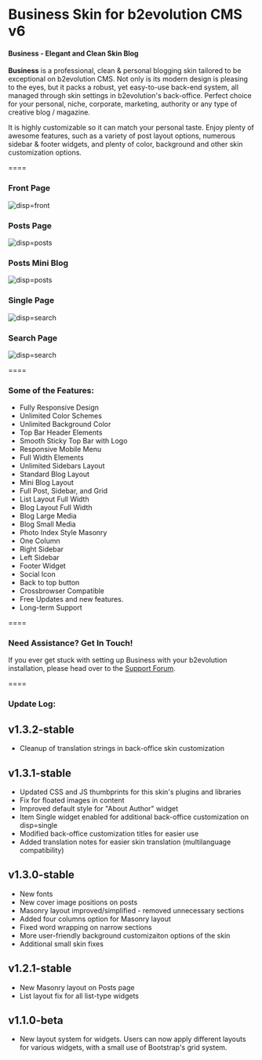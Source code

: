 # Business Skin for b2evolution CMS v6

#### Business - Elegant and Clean Skin Blog

**Business** is a professional, clean & personal blogging skin tailored to be exceptional on b2evolution CMS. Not only is its modern design is pleasing to the eyes, but it packs a robust, yet easy-to-use back-end system, all managed through skin settings in b2evolution's back-office. Perfect choice for your personal, niche, corporate, marketing, authority or any type of creative blog / magazine.

It is highly customizable so it can match your personal taste. Enjoy plenty of awesome features, such as a variety of post layout options, numerous sidebar & footer widgets, and plenty of color, background and other skin customization options.

====

### Front Page

![disp=front](skinshot_front.png)

### Posts Page

![disp=posts](skinshot_posts.jpg)

### Posts Mini Blog

![disp=posts](skinshot_posts_mini_blog.png)

### Single Page

![disp=search](skinshot_single.jpg)


### Search Page

![disp=search](skinshot_search.png)

====

### Some of the Features:

- Fully Responsive Design
- Unlimited Color Schemes
- Unlimited Background Color
- Top Bar Header Elements
- Smooth Sticky Top Bar with Logo
- Responsive Mobile Menu
- Full Width Elements
- Unlimited Sidebars Layout
- Standard Blog Layout
- Mini Blog Layout
- Full Post, Sidebar, and Grid
- List Layout Full Width
- Blog Layout Full Width
- Blog Large Media
- Blog Small Media
- Photo Index Style Masonry
- One Column
- Right Sidebar
- Left Sidebar
- Footer Widget
- Social Icon
- Back to top button
- Crossbrowser Compatible
- Free Updates and new features.
- Long-term Support

====

### Need Assistance? Get In Touch!

If you ever get stuck with setting up Business with your b2evolution installation, please head over to the [Support Forum](http://forums.b2evolution.net/).


====

### Update Log:

## v1.3.2-stable
- Cleanup of translation strings in back-office skin customization

## v1.3.1-stable
- Updated CSS and JS thumbprints for this skin's plugins and libraries
- Fix for floated images in content
- Improved default style for "About Author" widget
- Item Single widget enabled for additional back-office customization on disp=single
- Modified back-office customization titles for easier use
- Added translation notes for easier skin translation (multilanguage compatibility)

## v1.3.0-stable
- New fonts
- New cover image positions on posts
- Masonry layout improved/simplified - removed unnecessary sections
- Added four columns option for Masonry layout
- Fixed word wrapping on narrow sections
- More user-friendly background customizaiton options of the skin
- Additional small skin fixes

## v1.2.1-stable
- New Masonry layout on Posts page
- List layout fix for all list-type widgets

## v1.1.0-beta
- New layout system for widgets. Users can now apply different layouts for various widgets, with a small use of Bootstrap's grid system.
